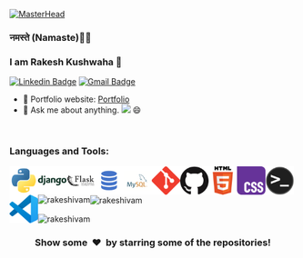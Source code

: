[![MasterHead](https://www.commercient.com/wp-content/uploads/2019/12/deepLearning.gif)](https://portfolio-ruddy-zeta-10.vercel.app/) 
<!-- <h3> नमस्ते (Namaste)🙏🏻,I am Rakesh Kushwaha 👋</h3> -->
### नमस्ते (Namaste)🙏🏻
### I am Rakesh Kushwaha 👋


[![Linkedin Badge](https://img.shields.io/badge/-rakesh%20kushwaha-blue?style=flat-square&logo=Linkedin&logoColor=white&link=https://www.linkedin.com/in/er-rakesh-kushwaha/)](https://www.linkedin.com/in/er-rakesh-kushwaha/)
[![Gmail Badge](https://img.shields.io/badge/-rakeshkushwaha@gmail.com-c14438?style=flat-square&logo=Gmail&logoColor=white&link=mailto:vbhogayata@gmail.com)](mailto:rakeshkk589@gmail.com) 


- 🎯 Portfolio website: [Portfolio](https://varadbhogayata.github.io/)
- 💬 Ask me about anything. <img src="https://media.giphy.com/media/WUlplcMpOCEmTGBtBW/giphy.gif" width="30"> :smile:


<br>



### Languages and Tools: 
<img align="left" alt="HTML5" width="50px" src="https://raw.githubusercontent.com/github/explore/80688e429a7d4ef2fca1e82350fe8e3517d3494d/topics/python/python.png" />
<img align="left" alt="HTML5" width="50px" src="https://raw.githubusercontent.com/github/explore/80688e429a7d4ef2fca1e82350fe8e3517d3494d/topics/django/django.png" />
<img align="left" alt="HTML5" width="50px" src="https://raw.githubusercontent.com/github/explore/80688e429a7d4ef2fca1e82350fe8e3517d3494d/topics/flask/flask.png" />
<img align="left" alt="SQL" width="50px" src="https://raw.githubusercontent.com/github/explore/80688e429a7d4ef2fca1e82350fe8e3517d3494d/topics/sql/sql.png" />
<img align="left" alt="MySQL" width="50px" src="https://raw.githubusercontent.com/github/explore/80688e429a7d4ef2fca1e82350fe8e3517d3494d/topics/mysql/mysql.png" />
<img align="left" alt="Git" width="50px" src="https://raw.githubusercontent.com/github/explore/80688e429a7d4ef2fca1e82350fe8e3517d3494d/topics/git/git.png" />
<img align="left" alt="GitHub" width="50px" src="https://raw.githubusercontent.com/github/explore/78df643247d429f6cc873026c0622819ad797942/topics/github/github.png"/>
<img align="left" alt="HTML5" width="50px" src="https://raw.githubusercontent.com/github/explore/80688e429a7d4ef2fca1e82350fe8e3517d3494d/topics/html/html.png" />
<img align="left" alt="CSS3" width="50px" src="https://raw.githubusercontent.com/github/explore/80688e429a7d4ef2fca1e82350fe8e3517d3494d/topics/css/css.png" />
<img align="left" alt="HTML5" width="50px" src="https://raw.githubusercontent.com/github/explore/80688e429a7d4ef2fca1e82350fe8e3517d3494d/topics/terminal/terminal.png" />
<img align="left" alt="Visual Studio Code" width="50px" src="https://raw.githubusercontent.com/github/explore/80688e429a7d4ef2fca1e82350fe8e3517d3494d/topics/visual-studio-code/visual-studio-code.png" />




<p><img align="left" src="https://github-readme-stats.vercel.app/api/top-langs?username=rakeshivam&show_icons=true&locale=en&layout=compact" alt="rakeshivam" /></p>


<p>&nbsp;<img align="center" src="https://github-readme-stats.vercel.app/api?username=rakeshivam&show_icons=true&locale=en" alt="rakeshivam" /></p>


<p><img align="center" src="https://github-readme-streak-stats.herokuapp.com/?user=rakeshivam&" alt="rakeshivam" /></p>


<h3 align="center">Show some &nbsp;❤️&nbsp; by starring some of the repositories!</h3>
